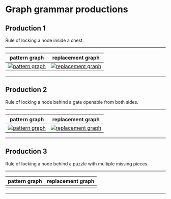 # Graph grammar productions

## Production 1

Rule of locking a node inside a chest.

---------------------------------
|pattern graph|replacement graph|
------------- | -----------------
|[![pattern graph](https://mermaid.ink/img/pako:eNptkL8KwjAQxl8l3FRBoV0zCIKjky5K0-FITg02SUnSQUpH38Q380WMRvwDHjd8fN_xO-4GkE4RcJAthrDUePBohGWplPYko3aWrdbZec6wshaw8IQCmiH7j7pdrqnrssniE6CUFEKxnWRr_EZVCcX-cR6oqnnrT6xN53xEK6nY_RJLNpvNWcW468gGFl22YQqGvEGt0pHPPQLikQwJ4Ekq9CcBwo5pDvvoNmcrgUff0xT6TmGk10-A77ENNN4BFPpl1A?type=png)](https://mermaid.live/edit#pako:eNptkL8KwjAQxl8l3FRBoV0zCIKjky5K0-FITg02SUnSQUpH38Q380WMRvwDHjd8fN_xO-4GkE4RcJAthrDUePBohGWplPYko3aWrdbZec6wshaw8IQCmiH7j7pdrqnrssniE6CUFEKxnWRr_EZVCcX-cR6oqnnrT6xN53xEK6nY_RJLNpvNWcW468gGFl22YQqGvEGt0pHPPQLikQwJ4Ekq9CcBwo5pDvvoNmcrgUff0xT6TmGk10-A77ENNN4BFPpl1A) | [![replacement graph](https://mermaid.ink/img/pako:eNqVkrFqwzAQhl9FaJIhAdvx5KEQmkxN05AuLbEHIV9TUUsykjyY4LFv0jfri_Ril9oUtySHhuPT8etH_52oMAXQlIqSO7eS_Gi5yjTBKqQF4aXRZLPvSTdDwkNGlxZ4RvNTz8_1-f6B5xDmfTNccCHAOfYU9KgdS0UoRaZ0zlJR_tMP11JVxnquBbDnKcUYFTdGvP0lGk-JluYoBVtuV8HAnOce2MNuvR1BhX_Fduv9fXC5owU6uoPmKkO1A3ZrtKsVjF7yTYWvW6m4ba4wkPyXV3xhXgmZz29IRFJTgXbEmx6HHY6n8eI3jjucTGOcrnWJ0bme0hlVYBWXBW5nZzyj_hUUZDTFtuAWQ850i3O89uax0YKm3tYwo3VVYHjfy0zTF146aL8AQ2HwYw?type=png)](https://mermaid.live/edit#pako:eNqVkrFqwzAQhl9FaJIhAdvx5KEQmkxN05AuLbEHIV9TUUsykjyY4LFv0jfri_Ril9oUtySHhuPT8etH_52oMAXQlIqSO7eS_Gi5yjTBKqQF4aXRZLPvSTdDwkNGlxZ4RvNTz8_1-f6B5xDmfTNccCHAOfYU9KgdS0UoRaZ0zlJR_tMP11JVxnquBbDnKcUYFTdGvP0lGk-JluYoBVtuV8HAnOce2MNuvR1BhX_Fduv9fXC5owU6uoPmKkO1A3ZrtKsVjF7yTYWvW6m4ba4wkPyXV3xhXgmZz29IRFJTgXbEmx6HHY6n8eI3jjucTGOcrnWJ0bme0hlVYBWXBW5nZzyj_hUUZDTFtuAWQ850i3O89uax0YKm3tYwo3VVYHjfy0zTF146aL8AQ2HwYw)|
---------------------------------

## Production 2

Rule of locking a node behind a gate openable from both sides.

---------------------------------
|pattern graph|replacement graph|
------------- | -----------------
|[![pattern graph](https://mermaid.ink/img/pako:eNpNjjsPwjAQg_9K5AmkdmjHG5iYWViznHIHRDQpymOoqv53wkMCT9Zny_IKN4uC4CbO-ej5mjjYaJpOLRhM3x_ebvyDZNg5zfmHRjJedsP-Q9AhaArspQ2vL2ZRbhrUgpoVTncLG7fW41rm8xIdqKSqHepDuOj3B-jCU9btCTf5M8E?type=png)](https://mermaid.live/edit#pako:eNpNjjsPwjAQg_9K5AmkdmjHG5iYWViznHIHRDQpymOoqv53wkMCT9Zny_IKN4uC4CbO-ej5mjjYaJpOLRhM3x_ebvyDZNg5zfmHRjJedsP-Q9AhaArspQ2vL2ZRbhrUgpoVTncLG7fW41rm8xIdqKSqHepDuOj3B-jCU9btCTf5M8E) | [![replacement graph](https://mermaid.ink/img/pako:eNq10jGPgjAYgOG_0nyJCSY6gMjQ4ZY7Bwf1gnHr0rTfeQQKhpaBePz36wGxVXG8Tu3T5oUmvYKoJAIFUXCtPzJ-rrliJbFjNiN7uxeS5fKtn0WD3-NqCmOHqxuuHa6nmg4Th7HFn6cvJZMaUsKFQK295jNFlGQyCOeD9Ncef_Q60N8oKpG7lT0fzf3NcyaCQ-qRsoHgc5PuRuse67Ffz7F9GW80Bu-H_fG089C0F5tPty_zyX_kYQEKa8Uzad9H32dgvlEhA2qnktc5A1Z29hxvTHVsSwHU1A0uoLlIbnB8TkC_eKGx-wVUMKon?type=png)](https://mermaid.live/edit#pako:eNq10jGPgjAYgOG_0nyJCSY6gMjQ4ZY7Bwf1gnHr0rTfeQQKhpaBePz36wGxVXG8Tu3T5oUmvYKoJAIFUXCtPzJ-rrliJbFjNiN7uxeS5fKtn0WD3-NqCmOHqxuuHa6nmg4Th7HFn6cvJZMaUsKFQK295jNFlGQyCOeD9Ncef_Q60N8oKpG7lT0fzf3NcyaCQ-qRsoHgc5PuRuse67Ffz7F9GW80Bu-H_fG089C0F5tPty_zyX_kYQEKa8Uzad9H32dgvlEhA2qnktc5A1Z29hxvTHVsSwHU1A0uoLlIbnB8TkC_eKGx-wVUMKon)|
---------------------------------

## Production 3

Rule of locking a node behind a puzzle with multiple missing pieces.

-----------------
|pattern graph|replacement graph|
------------- | -----------------
| | |
-----------------